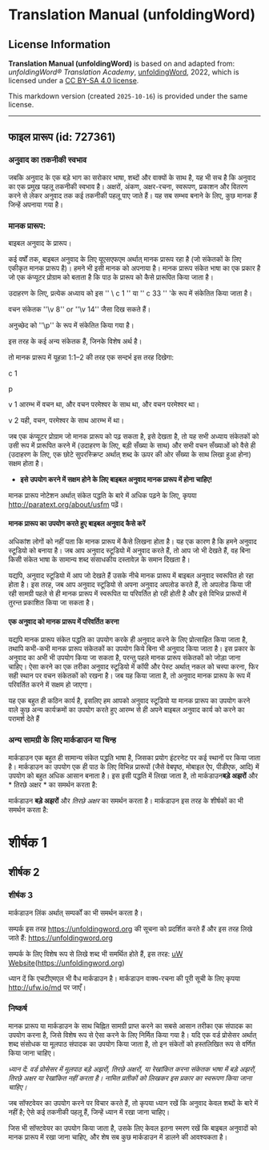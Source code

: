# Translation Manual (unfoldingWord)

## License Information

**Translation Manual (unfoldingWord)** is based on and adapted from: _unfoldingWord® Translation Academy_, [unfoldingWord](https://unfoldingword.org/utw), 2022, which is licensed under a [CC BY-SA 4.0 license](https://creativecommons.org/licenses/by-sa/4.0/legalcode.en).

This markdown version (created `2025-10-16`) is provided under the same license.



--------------------------------

## फाइल प्रारूप (id: 727361)

### अनुवाद का तकनीकी स्वभाव

जबकि अनुवाद के एक बड़े भाग का सरोकार भाषा, शब्दों और वाक्यों के साथ है, यह भी सच है कि अनुवाद का एक प्रमुख पहलू तकनीकी स्वभाव है। अक्षरों, अंकण, अक्षर\-रचना, स्वरूपण, प्रकाशन और वितरण करने से लेकर अनुवाद तक कई तकनीकी पहलू पाए जाते हैं। यह सब सम्भव बनाने के लिए, कुछ मानक हैं जिन्हें अपनाया गया है।

### मानक प्रारूप:

बाइबल अनुवाद के प्रारूप।

कई वर्षों तक, बाइबल अनुवाद के लिए यूएसएफएम अर्थात् मानक प्रारूप रहा है (जो संकेतकों के लिए एकीकृत मानक प्रारूप है)। हमने भी इसी मानक को अपनाया है। मानक प्रारूप संकेत भाषा का एक प्रकार है जो एक कंप्यूटर प्रोग्राम को बताता है कि पाठ के प्रारूप को कैसे प्रारूपित किया जाता है।

उदाहरण के लिए, प्रत्येक अध्याय को इस '' \\ c 1 '' या '' c 33 '' 'के रूप में संकेतित किया जाता है।

वचन संकेतक ''\\v 8'' or ''\\v 14'' जैसा दिख सकते हैं।

अनुच्छेद को ''\\p'' के रूप में संकेतित किया गया है।

इस तरह के कई अन्य संकेतक हैं, जिनके विशेष अर्थ है।

तो मानक प्रारूप में यूहन्ना 1:1–2 की तरह एक सन्दर्भ इस तरह दिखेगा:

c 1

p

v 1 आरम्भ में वचन था, और वचन परमेश्वर के साथ था, और वचन परमेश्वर था।

v 2 यही, वचन, परमेश्वर के साथ आरम्भ में था।

जब एक कंप्यूटर प्रोग्राम जो मानक प्रारूप को पढ़ सकता है, इसे देखता है, तो यह सभी अध्याय संकेतकों को उसी रूप में प्रारूपित करने में (उदाहरण के लिए, बड़ी सँख्या के साथ) और सभी वचन सँख्याओं को वैसे ही (उदाहरण के लिए, एक छोटे सुपरस्क्रिप्ट अर्थात् शब्द के ऊपर की ओर सँख्या के साथ लिखा हुआ होना) सक्षम होता है।

* **इसे उपयोग करने में सक्षम होने के लिए बाइबल अनुवाद मानक प्रारूप में होना चाहिए!**

मानक प्रारूप नोटेशन अर्थात् संकेत पद्धति के बारे में अधिक पढ़ने के लिए, कृपया http://paratext.org/about/usfm पढ़ें।

#### मानक प्रारूप का उपयोग करते हुए बाइबल अनुवाद कैसे करें

अधिकांश लोगों को नहीं पता कि मानक प्रारूप में कैसे लिखना होता है। यह एक कारण है कि हमने अनुवाद स्टूडियो को बनाया है। जब आप अनुवाद स्टूडियो में अनुवाद करते हैं, तो आप जो भी देखते हैं, वह बिना किसी संकेत भाषा के सामान्य शब्द संसाधकीय दस्तावेज़ के समान दिखता है।

यद्यपि, अनुवाद स्टूडियो में आप जो देखते हैं उसके नीचे मानक प्रारूप में बाइबल अनुवाद स्वरूपित हो रहा होता है। इस तरह, जब आप अनुवाद स्टूडियो से अपना अनुवाद अपलोड करते हैं, तो अपलोड किया जी रही सामग्री पहले से ही मानक प्रारूप में स्वरूपित या परिवर्तित हो रही होती है और इसे विभिन्न प्रारूपों में तुरन्त प्रकाशित किया जा सकता है।

#### एक अनुवाद को मानक प्रारूप में परिवर्तित करना

यद्यपि मानक प्रारूप संकेत पद्धति का उपयोग करके ही अनुवाद करने के लिए प्रोत्साहित किया जाता है, तथापि कभी\-कभी मानक प्रारूप संकेतकों का उपयोग किये बिना भी अनुवाद किया जाता है। इस प्रकार के अनुवाद का अभी भी उपयोग किया जा सकता है, परन्तु पहले मानक प्रारूप संकेतकों को जोड़ा जाना चाहिए। ऐसा करने का एक तरीका अनुवाद स्टूडियो में कॉपी और पेस्ट अर्थात् नकल को चस्पा करना, फिर सही स्थान पर वचन संकेतकों को रखना है। जब यह किया जाता है, तो अनुवाद मानक प्रारूप के रूप में परिवर्तित करने में सक्षम हो जाएगा।

यह एक बहुत ही कठिन कार्य है, इसलिए हम आपको अनुवाद स्टूडियो या मानक प्रारूप का उपयोग करने वाले कुछ अन्य कार्यक्रमों का उपयोग करते हुए आरम्भ से ही अपने बाइबल अनुवाद कार्य को करने का परामर्श देते हैं

### अन्य सामग्री के लिए मार्कडाउन या चिन्ह

मार्कडाउन एक बहुत ही सामान्य संकेत पद्धति भाषा है, जिसका प्रयोग इंटरनेट पर कई स्थानों पर किया जाता है। मार्कडाउन का उपयोग एक ही पाठ के लिए विभिन्न प्रारूपों (जैसे वेबपृष्ठ, मोबाइल ऐप, पीडीएफ, आदि) में उपयोग को बहुत अधिक आसान बनाता है। इस इसी पद्धति में लिखा जाता है, तो मार्कडाउन**बड़े अझरों** और \* तिरछे अक्षर \* का समर्थन करता है:

मार्कडाउन **बड़े अझरों** और *तिरछे अक्षर* का समर्थन करता है। मार्कडाउन इस तरह के शीर्षकों का भी समर्थन करता है:

शीर्षक 1
========

शीर्षक 2
--------

### शीर्षक 3

मार्कडाउन लिंक अर्थात् सम्पर्कों का भी समर्थन करता है।

सम्पर्क इस तरह https://unfoldingword.org की सूचना को प्रदर्शित करते हैं और इस तरह लिखे जाते हैं: https://unfoldingword.org

सम्पर्क के लिए विशेष रूप से लिखे शब्द भी समर्थित होते हैं, इस तरह: [uW Website](http://ufw.io/ts/)(https://unfoldingword.org)

ध्यान दें कि एचटीएमएल भी वैध मार्कडाउन है। मार्कडाउन वाक्य\-रचना की पूरी सूची के लिए कृपया http://ufw.io/md पर जाएँ।

### निष्कर्ष

मानक प्रारूप या मार्कडाउन के साथ चिह्नित सामग्री प्राप्त करने का सबसे आसान तरीका एक संपादक का उपयोग करना है, जिसे विशेष रूप से ऐसा करने के लिए निर्मित किया गया है। यदि एक वर्ड प्रोसेसर अर्थात् शब्द संसोधक या मूलपाठ संपादक का उपयोग किया जाता है, तो इन संकेतों को हस्तलिखित रूप से वर्णित किया जाना चाहिए।

*ध्यान दें: वर्ड प्रोसेसर में मूलपाठ बड़े अझरों, तिरछे अक्षरों, या रेखांकित करना संकेतक भाषा में बड़े अझरों, तिरछे अक्षर या रेखांकित नहीं करता है। नामित प्रतीकों को लिखकर इस प्रकार का स्वरूपण किया जाना चाहिए।*

जब सॉफ्टवेयर का उपयोग करने पर विचार करते हैं, तो कृपया ध्यान रखें कि अनुवाद केवल शब्दों के बारे में नहीं है; ऐसे कई तकनीकी पहलू हैं, जिन्हें ध्यान में रखा जाना चाहिए।

जिस भी सॉफ्टवेयर का उपयोग किया जाता है, उसके लिए केवल इतना स्मरण रखें कि बाइबल अनुवादों को मानक प्रारूप में रखा जाना चाहिए, और शेष सब कुछ मार्कडाउन में डालने की आवश्यकता है।



